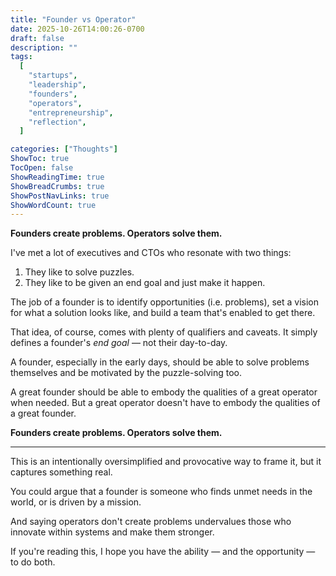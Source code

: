 ```yaml
---
title: "Founder vs Operator"
date: 2025-10-26T14:00:26-0700
draft: false
description: ""
tags:
  [
    "startups",
    "leadership",
    "founders",
    "operators",
    "entrepreneurship",
    "reflection",
  ]

categories: ["Thoughts"]
ShowToc: true
TocOpen: false
ShowReadingTime: true
ShowBreadCrumbs: true
ShowPostNavLinks: true
ShowWordCount: true
---
```


**Founders create problems. Operators solve them.**

I've met a lot of executives and CTOs who resonate with two things:

1. They like to solve puzzles.
2. They like to be given an end goal and just make it happen.

The job of a founder is to identify opportunities (i.e. problems), set a vision for what a solution looks like, and build a team that's enabled to get there.

That idea, of course, comes with plenty of qualifiers and caveats. It simply defines a founder's _end goal_ — not their day-to-day.

A founder, especially in the early days, should be able to solve problems themselves and be motivated by the puzzle-solving too.

A great founder should be able to embody the qualities of a great operator when needed.
But a great operator doesn't have to embody the qualities of a great founder.

**Founders create problems. Operators solve them.**

---

This is an intentionally oversimplified and provocative way to frame it, but it captures something real.

You could argue that a founder is someone who finds unmet needs in the world, or is driven by a mission.

And saying operators don't create problems undervalues those who innovate within systems and make them stronger.

If you're reading this, I hope you have the ability — and the opportunity — to do both.
